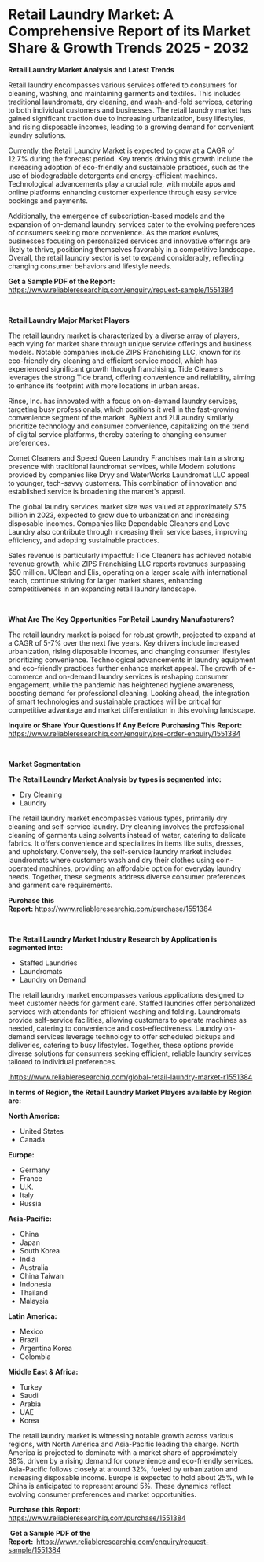 <p><h1>Retail Laundry Market: A Comprehensive Report of its Market Share & Growth Trends 2025 - 2032</h1></p><p><strong>Retail Laundry Market Analysis and Latest Trends</strong></p>
<p><p>Retail laundry encompasses various services offered to consumers for cleaning, washing, and maintaining garments and textiles. This includes traditional laundromats, dry cleaning, and wash-and-fold services, catering to both individual customers and businesses. The retail laundry market has gained significant traction due to increasing urbanization, busy lifestyles, and rising disposable incomes, leading to a growing demand for convenient laundry solutions.</p><p>Currently, the Retail Laundry Market is expected to grow at a CAGR of 12.7% during the forecast period. Key trends driving this growth include the increasing adoption of eco-friendly and sustainable practices, such as the use of biodegradable detergents and energy-efficient machines. Technological advancements play a crucial role, with mobile apps and online platforms enhancing customer experience through easy service bookings and payments. </p><p>Additionally, the emergence of subscription-based models and the expansion of on-demand laundry services cater to the evolving preferences of consumers seeking more convenience. As the market evolves, businesses focusing on personalized services and innovative offerings are likely to thrive, positioning themselves favorably in a competitive landscape. Overall, the retail laundry sector is set to expand considerably, reflecting changing consumer behaviors and lifestyle needs.</p></p>
<p><strong>Get a Sample PDF of the Report:&nbsp;</strong> <a href="https://www.reliableresearchiq.com/enquiry/request-sample/1551384?utm_campaign=3457&utm_medium=2&utm_source=Github&utm_content=ia&utm_term=19042025&utm_id=retail-laundry">https://www.reliableresearchiq.com/enquiry/request-sample/1551384</a></p>
<p>&nbsp;</p>
<p><strong>Retail Laundry Major Market Players</strong></p>
<p><p>The retail laundry market is characterized by a diverse array of players, each vying for market share through unique service offerings and business models. Notable companies include ZIPS Franchising LLC, known for its eco-friendly dry cleaning and efficient service model, which has experienced significant growth through franchising. Tide Cleaners leverages the strong Tide brand, offering convenience and reliability, aiming to enhance its footprint with more locations in urban areas.</p><p>Rinse, Inc. has innovated with a focus on on-demand laundry services, targeting busy professionals, which positions it well in the fast-growing convenience segment of the market. ByNext and 2ULaundry similarly prioritize technology and consumer convenience, capitalizing on the trend of digital service platforms, thereby catering to changing consumer preferences.</p><p>Comet Cleaners and Speed Queen Laundry Franchises maintain a strong presence with traditional laundromat services, while Modern solutions provided by companies like Dryy and WaterWorks Laundromat LLC appeal to younger, tech-savvy customers. This combination of innovation and established service is broadening the market's appeal.</p><p>The global laundry services market size was valued at approximately $75 billion in 2023, expected to grow due to urbanization and increasing disposable incomes. Companies like Dependable Cleaners and Love Laundry also contribute through increasing their service bases, improving efficiency, and adopting sustainable practices.</p><p>Sales revenue is particularly impactful: Tide Cleaners has achieved notable revenue growth, while ZIPS Franchising LLC reports revenues surpassing $50 million. UClean and Elis, operating on a larger scale with international reach, continue striving for larger market shares, enhancing competitiveness in an expanding retail laundry landscape.</p></p>
<p>&nbsp;</p>
<p><strong>What Are The Key Opportunities For Retail Laundry Manufacturers?</strong></p>
<p><p>The retail laundry market is poised for robust growth, projected to expand at a CAGR of 5-7% over the next five years. Key drivers include increased urbanization, rising disposable incomes, and changing consumer lifestyles prioritizing convenience. Technological advancements in laundry equipment and eco-friendly practices further enhance market appeal. The growth of e-commerce and on-demand laundry services is reshaping consumer engagement, while the pandemic has heightened hygiene awareness, boosting demand for professional cleaning. Looking ahead, the integration of smart technologies and sustainable practices will be critical for competitive advantage and market differentiation in this evolving landscape.</p></p>
<p><strong>Inquire or Share Your Questions If Any Before Purchasing This Report:</strong> <a href="https://www.reliableresearchiq.com/enquiry/pre-order-enquiry/1551384?utm_campaign=3457&utm_medium=2&utm_source=Github&utm_content=ia&utm_term=19042025&utm_id=retail-laundry">https://www.reliableresearchiq.com/enquiry/pre-order-enquiry/1551384</a></p>
<p>&nbsp;</p>
<p><strong>Market Segmentation</strong></p>
<p><strong>The Retail Laundry Market Analysis by types is segmented into:</strong></p>
<p><ul><li>Dry Cleaning</li><li>Laundry</li></ul></p>
<p><p>The retail laundry market encompasses various types, primarily dry cleaning and self-service laundry. Dry cleaning involves the professional cleaning of garments using solvents instead of water, catering to delicate fabrics. It offers convenience and specializes in items like suits, dresses, and upholstery. Conversely, the self-service laundry market includes laundromats where customers wash and dry their clothes using coin-operated machines, providing an affordable option for everyday laundry needs. Together, these segments address diverse consumer preferences and garment care requirements.</p></p>
<p><strong>Purchase this Report:&nbsp;</strong><a href="https://www.reliableresearchiq.com/purchase/1551384?utm_campaign=3457&utm_medium=2&utm_source=Github&utm_content=ia&utm_term=19042025&utm_id=retail-laundry">https://www.reliableresearchiq.com/purchase/1551384</a></p>
<p>&nbsp;</p>
<p><strong>The Retail Laundry Market Industry Research by Application is segmented into:</strong></p>
<p><ul><li>Staffed Laundries</li><li>Laundromats</li><li>Laundry on Demand</li></ul></p>
<p><p>The retail laundry market encompasses various applications designed to meet customer needs for garment care. Staffed laundries offer personalized services with attendants for efficient washing and folding. Laundromats provide self-service facilities, allowing customers to operate machines as needed, catering to convenience and cost-effectiveness. Laundry on-demand services leverage technology to offer scheduled pickups and deliveries, catering to busy lifestyles. Together, these options provide diverse solutions for consumers seeking efficient, reliable laundry services tailored to individual preferences.</p></p>
<p><a href="https://www.reliableresearchiq.com/global-retail-laundry-market-r1551384?utm_campaign=3457&utm_medium=2&utm_source=Github&utm_content=ia&utm_term=19042025&utm_id=retail-laundry">&nbsp;https://www.reliableresearchiq.com/global-retail-laundry-market-r1551384</a></p>
<p><strong>In terms of Region, the Retail Laundry Market Players available by Region are:</strong></p>
<p>
    <p> <strong> North America: </strong>
        <ul>
            <li>United States</li>
            <li>Canada</li>
        </ul>
        </p> 
    <p> <strong> Europe: </strong>
        <ul>
            <li>Germany</li>
            <li>France</li>
            <li>U.K.</li>
            <li>Italy</li>
            <li>Russia</li>
        </ul>
        </p> 
    <p> <strong> Asia-Pacific: </strong>
        <ul>
            <li>China</li>
            <li>Japan</li>
            <li>South Korea</li>
            <li>India</li>
            <li>Australia</li>
            <li>China Taiwan</li>
            <li>Indonesia</li>
            <li>Thailand</li>
            <li>Malaysia</li>
        </ul>
        </p> 
    <p> <strong> Latin America: </strong>
        <ul>
            <li>Mexico</li>
            <li>Brazil</li>
            <li>Argentina Korea</li>
            <li>Colombia</li>
        </ul>
        </p> 
    <p> <strong> Middle East & Africa: </strong>
        <ul>
            <li>Turkey</li>
            <li>Saudi</li>
            <li>Arabia</li>
            <li>UAE</li>
            <li>Korea</li>
        </ul>
    </p>
    </p>
<p><p>The retail laundry market is witnessing notable growth across various regions, with North America and Asia-Pacific leading the charge. North America is projected to dominate with a market share of approximately 38%, driven by a rising demand for convenience and eco-friendly services. Asia-Pacific follows closely at around 32%, fueled by urbanization and increasing disposable income. Europe is expected to hold about 25%, while China is anticipated to represent around 5%. These dynamics reflect evolving consumer preferences and market opportunities.</p></p>
<p><strong>Purchase this Report: </strong><a href="https://www.reliableresearchiq.com/purchase/1551384?utm_campaign=3457&utm_medium=2&utm_source=Github&utm_content=ia&utm_term=19042025&utm_id=retail-laundry">https://www.reliableresearchiq.com/purchase/1551384</a></p>
<p>&nbsp;<strong>Get a Sample PDF of the Report:&nbsp;&nbsp;</strong><a href="https://www.reliableresearchiq.com/enquiry/request-sample/1551384?utm_campaign=3457&utm_medium=2&utm_source=Github&utm_content=ia&utm_term=19042025&utm_id=retail-laundry">https://www.reliableresearchiq.com/enquiry/request-sample/1551384</a></p>
<p><strong></strong></p>
<p><p></p><p></p><p></p></p>